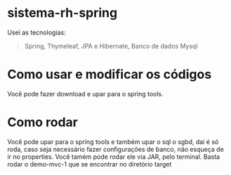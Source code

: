 # sistema-rh-spring

Usei as tecnologias:
>Spring,
>Thymeleaf,
>JPA  e Hibernate,
>Banco de dados Mysql

# Como usar e modificar os códigos

Você pode fazer download e upar para o spring tools.

# Como rodar

Você pode upar para o spring tools e também upar o sql o sgbd, daí é só roda,
caso seja necessário fazer configurações de banco, não esqueça de ir no properties.
Você tamém pode rodar ele via JAR, pelo terminal. Basta rodar o demo-mvc-1 que se encontrar
no diretório target
